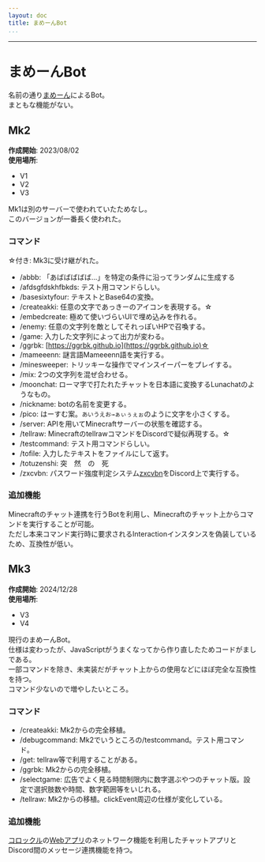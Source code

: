 ```yaml
---
layout: doc
title: まめーんBot
...
```

---
# まめーんBot
名前の通り[まめーん](/wiki/persons/mameeenn)によるBot。  
まともな機能がない。

## Mk2
**作成開始**: 2023/08/02  
**使用場所**:
- V1
- V2
- V3
  
Mk1は別のサーバーで使われていたためなし。  
このバージョンが一番長く使われた。  

### コマンド
☆付き: Mk3に受け継がれた。
- /abbb: 「あばばばばば...」を特定の条件に沿ってランダムに生成する
- /afdsgfdskhfbkds: テスト用コマンドらしい。
- /basesixtyfour: テキストとBase64の変換。
- /createakki: 任意の文字であっきーのアイコンを表現する。☆
- /embedcreate: 極めて使いづらいUIで埋め込みを作れる。
- /enemy: 任意の文字列を敵としてそれっぽいHPで召喚する。
- /game: 入力した文字列によって出力が変わる。
- /ggrbk: [https://ggrbk.github.io](https://ggrbk.github.io)☆
- /mameeenn: 謎言語Mameeenn語を実行する。
- /minesweeper: トリッキーな操作でマインスイーパーをプレイする。
- /mix: 2つの文字列を混ぜ合わせる。
- /moonchat: ローマ字で打たれたチャットを日本語に変換するLunachatのようなもの。
- /nickname: botの名前を変更する。
- /pico: はーすむ案。`あいうえお→ぁぃぅぇぉ`のように文字を小さくする。
- /server: APIを用いてMinecraftサーバーの状態を確認する。
- /tellraw: MinecraftのtellrawコマンドをDiscordで疑似再現する。☆
- /testcommand: テスト用コマンドらしい。
- /tofile: 入力したテキストをファイルにして返す。
- /totuzenshi: 突　然　の　死
- /zxcvbn: パスワード強度判定システム[zxcvbn](https://github.com/dropbox/zxcvbn)をDiscord上で実行する。
  
### 追加機能
Minecraftのチャット連携を行うBotを利用し、Minecraftのチャット上からコマンドを実行することが可能。  
ただし本来コマンド実行時に要求されるInteractionインスタンスを偽装しているため、互換性が低い。

## Mk3
**作成開始**: 2024/12/28  
**使用場所**:
- V3
- V4

現行のまめーんBot。  
仕様は変わったが、JavaScriptがうまくなってから作り直したためコードがましである。  
一部コマンドを除き、未実装だがチャット上からの使用などにほぼ完全な互換性を持つ。  
コマンド少ないので増やしたいところ。  
### コマンド
- /createakki: Mk2からの完全移植。
- /debugcommand: Mk2でいうところの/testcommand。テスト用コマンド。
- /get: tellraw等で利用することがある。
- /ggrbk: Mk2からの完全移植。
- /selectgame: 広告でよく見る時間制限内に数字選ぶやつのチャット版。設定で選択肢数や時間、数字範囲等をいじれる。
- /tellraw: Mk2からの移植。clickEvent周辺の仕様が変化している。
  
### 追加機能
[コロックル](https://www.topman.co.jp/ky/download/Korockle/6530-010.html)の[Webアプリ](https://www.topman.co.jp/ky/download/Korockle/app/app_web/webapp.html)のネットワーク機能を利用したチャットアプリとDiscord間のメッセージ連携機能を持つ。